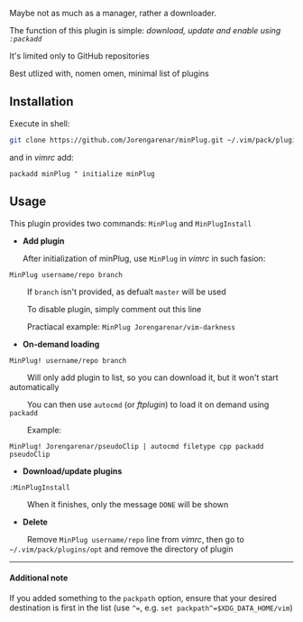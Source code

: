 Maybe not as much as a manager, rather a downloader.

The function of this plugin is simple: _download, update and enable using `:packadd`_

It's limited only to GitHub repositories

Best utlized with, nomen omen, minimal list of plugins

## Installation

Execute in shell:

```sh
git clone https://github.com/Jorengarenar/minPlug.git ~/.vim/pack/plugin/opt/minPlug/
```

and in _vimrc_ add:

```vim
packadd minPlug " initialize minPlug
```

## Usage

This plugin provides two commands: `MinPlug` and `MinPlugInstall`

* **Add plugin**

  After initialization of minPlug, use `MinPlug` in _vimrc_ in such fasion:

```vim
MinPlug username/repo branch
```

&nbsp;&nbsp;&nbsp;&nbsp;&nbsp;&nbsp;&nbsp;&nbsp;If `branch` isn't provided, as defualt `master` will be used

&nbsp;&nbsp;&nbsp;&nbsp;&nbsp;&nbsp;&nbsp;&nbsp;To disable plugin, simply comment out this line

&nbsp;&nbsp;&nbsp;&nbsp;&nbsp;&nbsp;&nbsp;&nbsp;Practiacal example: `MinPlug Jorengarenar/vim-darkness`

* **On-demand loading**

```vim
MinPlug! username/repo branch
```

&nbsp;&nbsp;&nbsp;&nbsp;&nbsp;&nbsp;&nbsp;&nbsp;Will only add plugin to list, so you can download it, but it won't start automatically

&nbsp;&nbsp;&nbsp;&nbsp;&nbsp;&nbsp;&nbsp;&nbsp;You can then use `autocmd` (or _ftplugin_) to load it on demand using `packadd`

&nbsp;&nbsp;&nbsp;&nbsp;&nbsp;&nbsp;&nbsp;&nbsp;Example:

```vim
MinPlug! Jorengarenar/pseudoClip | autocmd filetype cpp packadd pseudoClip
```

* **Download/update plugins**

```vim
:MinPlugInstall
```

&nbsp;&nbsp;&nbsp;&nbsp;&nbsp;&nbsp;&nbsp;&nbsp;When it finishes, only the message `DONE` will be shown

* **Delete**

&nbsp;&nbsp;&nbsp;&nbsp;&nbsp;&nbsp;&nbsp;&nbsp;Remove `MinPlug username/repo` line from _vimrc_, then go to `~/.vim/pack/plugins/opt` and remove the directory of plugin

---

#### Additional note

If you added something to the `packpath` option, ensure that your desired destination is first in the list (use `^=`, e.g. `set packpath^=$XDG_DATA_HOME/vim`)
